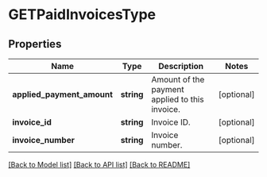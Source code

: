 # GETPaidInvoicesType

## Properties
Name | Type | Description | Notes
------------ | ------------- | ------------- | -------------
**applied_payment_amount** | **string** | Amount of the payment applied to this invoice. | [optional] 
**invoice_id** | **string** | Invoice ID. | [optional] 
**invoice_number** | **string** | Invoice number. | [optional] 

[[Back to Model list]](../README.md#documentation-for-models) [[Back to API list]](../README.md#documentation-for-api-endpoints) [[Back to README]](../README.md)



